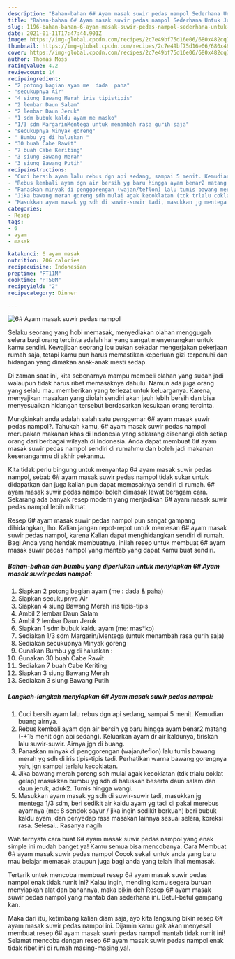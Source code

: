 ```yaml
---
description: "Bahan-bahan 6# Ayam masak suwir pedas nampol Sederhana Untuk Jualan"
title: "Bahan-bahan 6# Ayam masak suwir pedas nampol Sederhana Untuk Jualan"
slug: 1196-bahan-bahan-6-ayam-masak-suwir-pedas-nampol-sederhana-untuk-jualan
date: 2021-01-11T17:47:44.901Z
image: https://img-global.cpcdn.com/recipes/2c7e49bf75d16e06/680x482cq70/6-ayam-masak-suwir-pedas-nampol-foto-resep-utama.jpg
thumbnail: https://img-global.cpcdn.com/recipes/2c7e49bf75d16e06/680x482cq70/6-ayam-masak-suwir-pedas-nampol-foto-resep-utama.jpg
cover: https://img-global.cpcdn.com/recipes/2c7e49bf75d16e06/680x482cq70/6-ayam-masak-suwir-pedas-nampol-foto-resep-utama.jpg
author: Thomas Moss
ratingvalue: 4.2
reviewcount: 14
recipeingredient:
- "2 potong bagian ayam me  dada  paha"
- "secukupnya Air"
- "4 siung Bawang Merah iris tipistipis"
- "2 lembar Daun Salam"
- "2 lembar Daun Jeruk"
- "1 sdm bubuk kaldu ayam me masko"
- "1/3 sdm MargarinMentega untuk menambah rasa gurih saja"
- "secukupnya Minyak goreng"
- " Bumbu yg di haluskan "
- "30 buah Cabe Rawit"
- "7 buah Cabe Keriting"
- "3 siung Bawang Merah"
- "3 siung Bawang Putih"
recipeinstructions:
- "Cuci bersih ayam lalu rebus dgn api sedang, sampai 5 menit. Kemudian buang airnya."
- "Rebus kembali ayam dgn air bersih yg baru hingga ayam benar2 matang (-+15 menit dgn api sedang). Keluarkan ayam dr air kaldunya, tiriskan lalu suwir-suwir. Airnya jgn di buang."
- "Panaskan minyak di penggorengan (wajan/teflon) lalu tumis bawang merah yg sdh di iris tipis-tipis tadi. Perhatikan warna bawang gorengnya yah, jgn sampai terlalu kecoklatan."
- "Jika bawang merah goreng sdh mulai agak kecoklatan (tdk trlalu coklat gelap) masukkan bumbu yg sdh di haluskan beserta daun salam dan daun jeruk, aduk2. Tumis hingga wangi."
- "Masukkan ayam masak yg sdh di suwir-suwir tadi, masukkan jg mentega 1/3 sdm, beri sedikit air kaldu ayam yg tadi di pakai merebus ayamnya (me: 8 sendok sayur / jika ingin sedikit berkuah) beri bubuk kaldu ayam, dan penyedap rasa masakan lainnya sesuai selera, koreksi rasa. Selesai.. Rasanya nagih"
categories:
- Resep
tags:
- 6
- ayam
- masak

katakunci: 6 ayam masak 
nutrition: 206 calories
recipecuisine: Indonesian
preptime: "PT11M"
cooktime: "PT50M"
recipeyield: "2"
recipecategory: Dinner

---
```



![6# Ayam masak suwir pedas nampol](https://img-global.cpcdn.com/recipes/2c7e49bf75d16e06/680x482cq70/6-ayam-masak-suwir-pedas-nampol-foto-resep-utama.jpg)

Selaku seorang yang hobi memasak, menyediakan olahan menggugah selera bagi orang tercinta adalah hal yang sangat menyenangkan untuk kamu sendiri. Kewajiban seorang ibu bukan sekadar mengerjakan pekerjaan rumah saja, tetapi kamu pun harus memastikan keperluan gizi terpenuhi dan hidangan yang dimakan anak-anak mesti sedap.

Di zaman  saat ini, kita sebenarnya mampu membeli olahan yang sudah jadi walaupun tidak harus ribet memasaknya dahulu. Namun ada juga orang yang selalu mau memberikan yang terlezat untuk keluarganya. Karena, menyajikan masakan yang diolah sendiri akan jauh lebih bersih dan bisa menyesuaikan hidangan tersebut berdasarkan kesukaan orang tercinta. 



Mungkinkah anda adalah salah satu penggemar 6# ayam masak suwir pedas nampol?. Tahukah kamu, 6# ayam masak suwir pedas nampol merupakan makanan khas di Indonesia yang sekarang disenangi oleh setiap orang dari berbagai wilayah di Indonesia. Anda dapat membuat 6# ayam masak suwir pedas nampol sendiri di rumahmu dan boleh jadi makanan kesenanganmu di akhir pekanmu.

Kita tidak perlu bingung untuk menyantap 6# ayam masak suwir pedas nampol, sebab 6# ayam masak suwir pedas nampol tidak sukar untuk didapatkan dan juga kalian pun dapat memasaknya sendiri di rumah. 6# ayam masak suwir pedas nampol boleh dimasak lewat beragam cara. Sekarang ada banyak resep modern yang menjadikan 6# ayam masak suwir pedas nampol lebih nikmat.

Resep 6# ayam masak suwir pedas nampol pun sangat gampang dihidangkan, lho. Kalian jangan repot-repot untuk memesan 6# ayam masak suwir pedas nampol, karena Kalian dapat menghidangkan sendiri di rumah. Bagi Anda yang hendak membuatnya, inilah resep untuk membuat 6# ayam masak suwir pedas nampol yang mantab yang dapat Kamu buat sendiri.

<!--inarticleads1-->

##### Bahan-bahan dan bumbu yang diperlukan untuk menyiapkan 6# Ayam masak suwir pedas nampol:

1. Siapkan 2 potong bagian ayam (me : dada &amp; paha)
1. Siapkan secukupnya Air
1. Siapkan 4 siung Bawang Merah iris tipis-tipis
1. Ambil 2 lembar Daun Salam
1. Ambil 2 lembar Daun Jeruk
1. Siapkan 1 sdm bubuk kaldu ayam (me: mas*ko)
1. Sediakan 1/3 sdm Margarin/Mentega (untuk menambah rasa gurih saja)
1. Sediakan secukupnya Minyak goreng
1. Gunakan  Bumbu yg di haluskan :
1. Gunakan 30 buah Cabe Rawit
1. Sediakan 7 buah Cabe Keriting
1. Siapkan 3 siung Bawang Merah
1. Sediakan 3 siung Bawang Putih




<!--inarticleads2-->

##### Langkah-langkah menyiapkan 6# Ayam masak suwir pedas nampol:

1. Cuci bersih ayam lalu rebus dgn api sedang, sampai 5 menit. Kemudian buang airnya.
1. Rebus kembali ayam dgn air bersih yg baru hingga ayam benar2 matang (-+15 menit dgn api sedang). Keluarkan ayam dr air kaldunya, tiriskan lalu suwir-suwir. Airnya jgn di buang.
1. Panaskan minyak di penggorengan (wajan/teflon) lalu tumis bawang merah yg sdh di iris tipis-tipis tadi. Perhatikan warna bawang gorengnya yah, jgn sampai terlalu kecoklatan.
1. Jika bawang merah goreng sdh mulai agak kecoklatan (tdk trlalu coklat gelap) masukkan bumbu yg sdh di haluskan beserta daun salam dan daun jeruk, aduk2. Tumis hingga wangi.
1. Masukkan ayam masak yg sdh di suwir-suwir tadi, masukkan jg mentega 1/3 sdm, beri sedikit air kaldu ayam yg tadi di pakai merebus ayamnya (me: 8 sendok sayur / jika ingin sedikit berkuah) beri bubuk kaldu ayam, dan penyedap rasa masakan lainnya sesuai selera, koreksi rasa. Selesai.. Rasanya nagih




Wah ternyata cara buat 6# ayam masak suwir pedas nampol yang enak simple ini mudah banget ya! Kamu semua bisa mencobanya. Cara Membuat 6# ayam masak suwir pedas nampol Cocok sekali untuk anda yang baru mau belajar memasak ataupun juga bagi anda yang telah lihai memasak.

Tertarik untuk mencoba membuat resep 6# ayam masak suwir pedas nampol enak tidak rumit ini? Kalau ingin, mending kamu segera buruan menyiapkan alat dan bahannya, maka bikin deh Resep 6# ayam masak suwir pedas nampol yang mantab dan sederhana ini. Betul-betul gampang kan. 

Maka dari itu, ketimbang kalian diam saja, ayo kita langsung bikin resep 6# ayam masak suwir pedas nampol ini. Dijamin kamu gak akan menyesal membuat resep 6# ayam masak suwir pedas nampol mantab tidak rumit ini! Selamat mencoba dengan resep 6# ayam masak suwir pedas nampol enak tidak ribet ini di rumah masing-masing,ya!.

